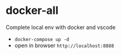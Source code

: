 # docker-all

Complete local env with docker and vscode

- `docker-compose up -d`
- open in browser `http://localhost:8888` 
